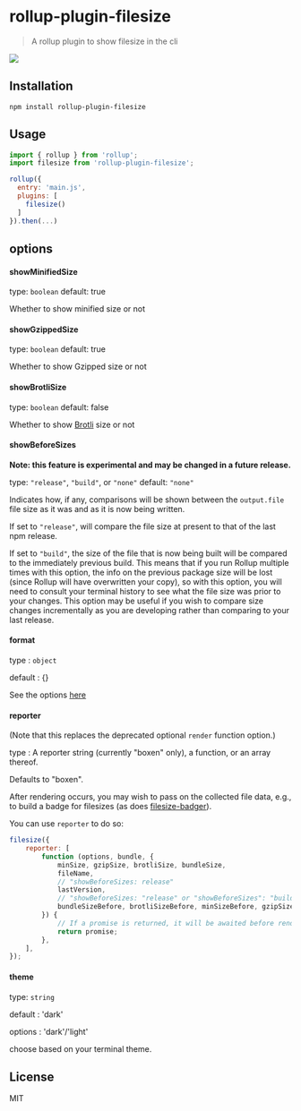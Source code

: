 # rollup-plugin-filesize

> A rollup plugin to show filesize in the cli

![](screen.png)

## Installation

```
npm install rollup-plugin-filesize
```

## Usage

```js
import { rollup } from 'rollup';
import filesize from 'rollup-plugin-filesize';

rollup({
  entry: 'main.js',
  plugins: [
    filesize()
  ]
}).then(...)
```

## options

#### showMinifiedSize

type: `boolean`
default: true

Whether to show minified size or not

#### showGzippedSize

type: `boolean`
default: true

Whether to show Gzipped size or not

#### showBrotliSize

type: `boolean`
default: false

Whether to show [Brotli](https://www.wikiwand.com/en/Brotli) size or not

#### showBeforeSizes

**Note: this feature is experimental and may be changed in a future release.**

type: `"release"`, `"build"`, or `"none"`
default: `"none"`

Indicates how, if any, comparisons will be shown between the
`output.file` file size as it was and as it is now being written.

If set to `"release"`, will compare the file size at present to that of
the last npm release.

If set to `"build"`, the size of the file that is now being built will
be compared to the immediately previous build. This means that if you run
Rollup multiple times with this option, the info on the previous package
size will be lost (since Rollup will have overwritten your copy), so with
this option, you will need to consult your terminal history to see what the
file size was prior to your changes. This option may be useful if you wish
to compare size changes incrementally as you are developing rather than
comparing to your last release.

#### format

type : `object`

default : {}

See the options [here](https://github.com/avoidwork/filesize.js#optional-settings)

#### reporter

(Note that this replaces the deprecated optional `render` function option.)

type : A reporter string (currently "boxen" only), a function, or an array thereof.

Defaults to "boxen".

After rendering occurs, you may wish to pass on the collected file data,
e.g., to build a badge for filesizes (as does [filesize-badger](https://github.com/brettz9/filesize-badger)).

You can use `reporter` to do so:

```js
filesize({
	reporter: [
		function (options, bundle, {
			minSize, gzipSize, brotliSize, bundleSize,
			fileName,
			// "showBeforeSizes: release"
			lastVersion,
			// "showBeforeSizes: "release" or "showBeforeSizes": "build"
			bundleSizeBefore, brotliSizeBefore, minSizeBefore, gzipSizeBefore
		}) {
			// If a promise is returned, it will be awaited before rendering.
			return promise;
		},
	],
});
```

#### theme

type: `string`

default : 'dark'

options : 'dark'/'light'

choose based on your terminal theme.

## License

MIT
